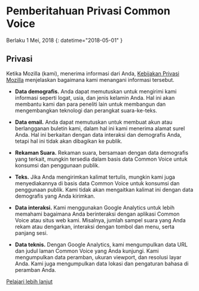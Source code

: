 # Pemberitahuan Privasi Common Voice 

Berlaku 1 Mei, 2018 {: datetime="2018-05-01" }

## Privasi

Ketika Mozilla (kami), menerima informasi dari Anda, [Kebijakan Privasi Mozilla](https://www.mozilla.org/privacy) menjelaskan bagaimana kami menangani informasi tersebut.

* **Data demografis.** Anda dapat memutuskan untuk mengirimi kami informasi seperti logat, usia, dan jenis kelamin Anda. Hal ini akan membantu kami dan para peneliti lain untuk membangun dan mengembangkan teknologi dan perangkat suara-ke-teks.

* **Data email.** Anda dapat memutuskan untuk membuat akun atau berlangganan buletin kami, dalam hal ini kami menerima alamat surel Anda. Hal ini berkaitan dengan data interaksi dan demografis Anda, tetapi hal ini tidak akan dibagikan ke publik.

* **Rekaman Suara.** Rekaman suara, bersamaan dengan data demografis yang terkait, mungkin tersedia dalam basis data Common Voice untuk konsumsi dan penggunaan publik.

* **Teks.** Jika Anda mengirimkan kalimat tertulis, mungkin kami juga menyediakannya di basis data Common Voice untuk konsumsi dan penggunaan publik. Kami tidak akan mengaitkan kalimat ini dengan data demografis yang Anda kirimkan. 

* **Data interaksi.** Kami menggunakan Google Analytics untuk lebih memahami bagaimana Anda berinteraksi dengan aplikasi Common Voice atau situs web kami. Misalnya, jumlah sampel suara yang Anda rekam atau dengarkan, interaksi dengan tombol dan menu, serta panjang sesi.

* **Data teknis.** Dengan Google Analytics, kami mengumpulkan data URL dan judul laman Common Voice yang Anda kunjungi. Kami mengumpulkan data peramban, ukuran viewport, dan resolusi layar Anda. Kami juga mengumpulkan data lokasi dan pengaturan bahasa di peramban Anda.

[Pelajari lebih lanjut](https://github.com/mozilla/voice-web/blob/master/docs/data_dictionary.md)
